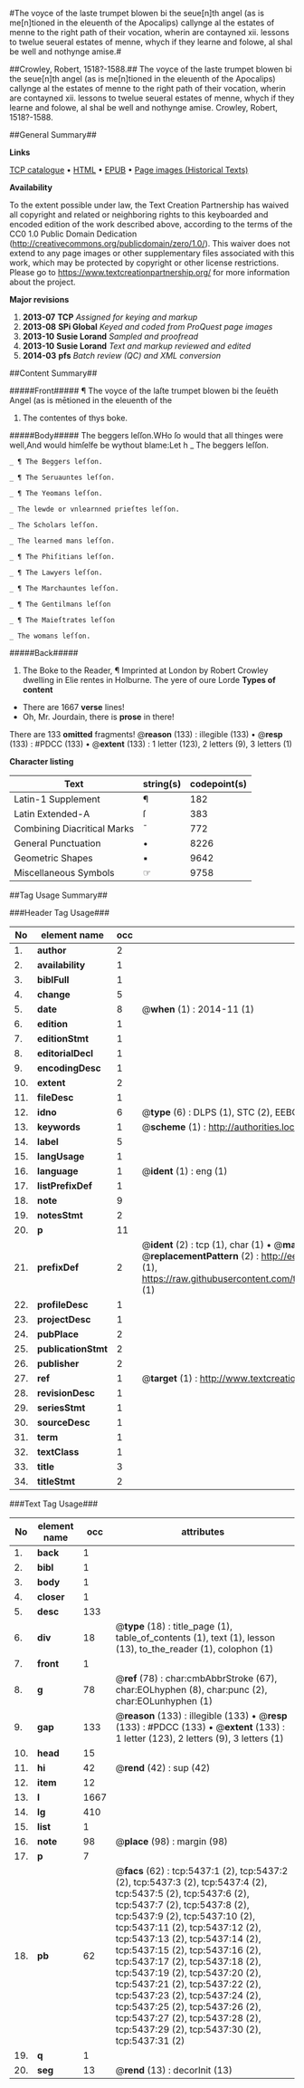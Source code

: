 #The voyce of the laste trumpet blowen bi the seue[n]th angel (as is me[n]tioned in the eleuenth of the Apocalips) callynge al the estates of menne to the right path of their vocation, wherin are contayned xii. lessons to twelue seueral estates of menne, whych if they learne and folowe, al shal be well and nothynge amise.#

##Crowley, Robert, 1518?-1588.##
The voyce of the laste trumpet blowen bi the seue[n]th angel (as is me[n]tioned in the eleuenth of the Apocalips) callynge al the estates of menne to the right path of their vocation, wherin are contayned xii. lessons to twelue seueral estates of menne, whych if they learne and folowe, al shal be well and nothynge amise.
Crowley, Robert, 1518?-1588.

##General Summary##

**Links**

[TCP catalogue](http://www.ota.ox.ac.uk/tcp/)  • 
[HTML](http://tei.it.ox.ac.uk/tcp/Texts-HTML/free/A19/A19671.html)  • 
[EPUB](http://tei.it.ox.ac.uk/tcp/Texts-EPUB/free/A19/A19671.epub) • 
[Page images (Historical Texts)](https://historicaltexts.jisc.ac.uk/eebo-99840894e)

**Availability**

To the extent possible under law, the Text Creation Partnership has waived all copyright and related or neighboring rights to this keyboarded and encoded edition of the work described above, according to the terms of the CC0 1.0 Public Domain Dedication (http://creativecommons.org/publicdomain/zero/1.0/). This waiver does not extend to any page images or other supplementary files associated with this work, which may be protected by copyright or other license restrictions. Please go to https://www.textcreationpartnership.org/ for more information about the project.

**Major revisions**

1. __2013-07__ __TCP__ *Assigned for keying and markup*
1. __2013-08__ __SPi Global__ *Keyed and coded from ProQuest page images*
1. __2013-10__ __Susie Lorand__ *Sampled and proofread*
1. __2013-10__ __Susie Lorand__ *Text and markup reviewed and edited*
1. __2014-03__ __pfs__ *Batch review (QC) and XML conversion*

##Content Summary##

#####Front#####
¶ The voyce of the laſte trumpet blowen bi the ſeuēth Angel (as is mētioned in the eleuenth of the
1. The contentes of thys boke.

#####Body#####
The beggers leſſon.WHo ſo would that all thinges were well,And would himſelfe be wythout blame:Let h
    _ The beggers leſſon.

    _ ¶ The Beggers leſſon.

    _ ¶ The Seruauntes leſſon.

    _ ¶ The Yeomans leſſon.

    _ The lewde or vnlearnned prieſtes leſſon.

    _ The Scholars leſſon.

    _ The learned mans leſſon.

    _ ¶ The Phiſitians leſſon.

    _ ¶ The Lawyers leſſon.

    _ ¶ The Marchauntes leſſon.

    _ ¶ The Gentilmans leſſon

    _ ¶ The Maieſtrates leſſon

    _ The womans leſſon.

#####Back#####

1. The Boke to the Reader,
¶ Imprinted at London by Robert Crowley dwelling in Elie rentes in Holburne. The yere of oure Lorde 
**Types of content**

  * There are 1667 **verse** lines!
  * Oh, Mr. Jourdain, there is **prose** in there!

There are 133 **omitted** fragments! 
 @__reason__ (133) : illegible (133)  •  @__resp__ (133) : #PDCC (133)  •  @__extent__ (133) : 1 letter (123), 2 letters (9), 3 letters (1)

**Character listing**


|Text|string(s)|codepoint(s)|
|---|---|---|
|Latin-1 Supplement|¶|182|
|Latin Extended-A|ſ|383|
|Combining             Diacritical Marks|̄|772|
|General Punctuation|•|8226|
|Geometric Shapes|▪|9642|
|Miscellaneous Symbols|☞|9758|

##Tag Usage Summary##

###Header Tag Usage###

|No|element name|occ|attributes|
|---|---|---|---|
|1.|__author__|2||
|2.|__availability__|1||
|3.|__biblFull__|1||
|4.|__change__|5||
|5.|__date__|8| @__when__ (1) : 2014-11 (1)|
|6.|__edition__|1||
|7.|__editionStmt__|1||
|8.|__editorialDecl__|1||
|9.|__encodingDesc__|1||
|10.|__extent__|2||
|11.|__fileDesc__|1||
|12.|__idno__|6| @__type__ (6) : DLPS (1), STC (2), EEBO-CITATION (1), PROQUEST (1), VID (1)|
|13.|__keywords__|1| @__scheme__ (1) : http://authorities.loc.gov/ (1)|
|14.|__label__|5||
|15.|__langUsage__|1||
|16.|__language__|1| @__ident__ (1) : eng (1)|
|17.|__listPrefixDef__|1||
|18.|__note__|9||
|19.|__notesStmt__|2||
|20.|__p__|11||
|21.|__prefixDef__|2| @__ident__ (2) : tcp (1), char (1)  •  @__matchPattern__ (2) : ([0-9\-]+):([0-9IVX]+) (1), (.+) (1)  •  @__replacementPattern__ (2) : http://eebo.chadwyck.com/downloadtiff?vid=$1&page=$2 (1), https://raw.githubusercontent.com/textcreationpartnership/Texts/master/tcpchars.xml#$1 (1)|
|22.|__profileDesc__|1||
|23.|__projectDesc__|1||
|24.|__pubPlace__|2||
|25.|__publicationStmt__|2||
|26.|__publisher__|2||
|27.|__ref__|1| @__target__ (1) : http://www.textcreationpartnership.org/docs/. (1)|
|28.|__revisionDesc__|1||
|29.|__seriesStmt__|1||
|30.|__sourceDesc__|1||
|31.|__term__|1||
|32.|__textClass__|1||
|33.|__title__|3||
|34.|__titleStmt__|2||


###Text Tag Usage###

|No|element name|occ|attributes|
|---|---|---|---|
|1.|__back__|1||
|2.|__bibl__|1||
|3.|__body__|1||
|4.|__closer__|1||
|5.|__desc__|133||
|6.|__div__|18| @__type__ (18) : title_page (1), table_of_contents (1), text (1), lesson (13), to_the_reader (1), colophon (1)|
|7.|__front__|1||
|8.|__g__|78| @__ref__ (78) : char:cmbAbbrStroke (67), char:EOLhyphen (8), char:punc (2), char:EOLunhyphen (1)|
|9.|__gap__|133| @__reason__ (133) : illegible (133)  •  @__resp__ (133) : #PDCC (133)  •  @__extent__ (133) : 1 letter (123), 2 letters (9), 3 letters (1)|
|10.|__head__|15||
|11.|__hi__|42| @__rend__ (42) : sup (42)|
|12.|__item__|12||
|13.|__l__|1667||
|14.|__lg__|410||
|15.|__list__|1||
|16.|__note__|98| @__place__ (98) : margin (98)|
|17.|__p__|7||
|18.|__pb__|62| @__facs__ (62) : tcp:5437:1 (2), tcp:5437:2 (2), tcp:5437:3 (2), tcp:5437:4 (2), tcp:5437:5 (2), tcp:5437:6 (2), tcp:5437:7 (2), tcp:5437:8 (2), tcp:5437:9 (2), tcp:5437:10 (2), tcp:5437:11 (2), tcp:5437:12 (2), tcp:5437:13 (2), tcp:5437:14 (2), tcp:5437:15 (2), tcp:5437:16 (2), tcp:5437:17 (2), tcp:5437:18 (2), tcp:5437:19 (2), tcp:5437:20 (2), tcp:5437:21 (2), tcp:5437:22 (2), tcp:5437:23 (2), tcp:5437:24 (2), tcp:5437:25 (2), tcp:5437:26 (2), tcp:5437:27 (2), tcp:5437:28 (2), tcp:5437:29 (2), tcp:5437:30 (2), tcp:5437:31 (2)|
|19.|__q__|1||
|20.|__seg__|13| @__rend__ (13) : decorInit (13)|
